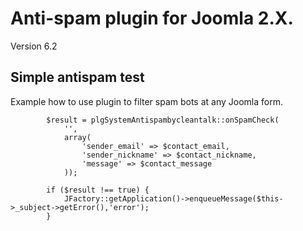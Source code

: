Anti-spam plugin for Joomla 2.X.
============

Version 6.2

## Simple antispam test

Example how to use plugin to filter spam bots at any Joomla form.


            $result = plgSystemAntispambycleantalk::onSpamCheck(
                '',
                array(
                    'sender_email' => $contact_email, 
                    'sender_nickname' => $contact_nickname, 
                    'message' => $contact_message
                ));

            if ($result !== true) {
                JFactory::getApplication()->enqueueMessage($this->_subject->getError(),'error');
            }
